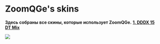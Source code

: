 # ZoomQGe's skins
**Здесь собраны все скины, которые использует ZoomQGe.**
**[1. DDDX 15 DT Mix](https://mega.nz/file/zcwSBbiL#33h5hgaWOC80hEoGiC5AwvsuH6-gijg3IpqnY1j425A)**

![](https://i.ibb.co/V9sQt5p/screenshot054.png)
